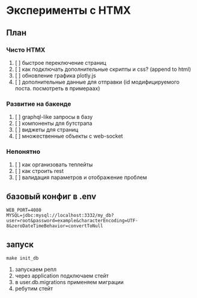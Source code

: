# Эксперименты с HTMX

## План

### Чисто HTMX

1. [ ] быстрое переключение страниц
1. [ ] как подключать дополнительные скрипты и css? (append to html)
1. [ ] обновление графика plotly.js
1. [ ] дополнительные данные для отправки (id модифицируемого поста. посмотреть в примераах)

### Развитие на бакенде

1. [ ] graphql-like запросы в базу
1. [ ] компоненты для бутстрапа
1. [ ] виджеты для страниц
1. [ ] множественные объекты с web-socket

### Непонятно

1. [ ] как организовать теплейты
1. [ ] как строить rest
1. [ ] валидация параметров и отображение проблем

## базовый конфиг в .env

```
WEB_PORT=4080
MYSQL=jdbc:mysql://localhost:3332/my_db?user=root&password=example&characterEncoding=UTF-8&zeroDateTimeBehavior=convertToNull
```

## запуск

```
make init_db
```

1. запускаем репл
1. через application подключаем стейт
1. в user.db.migrations применяем миграции
1. ребутим стейт
